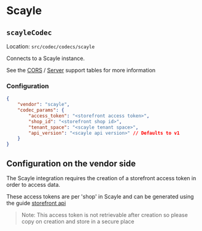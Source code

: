 # Scayle

## `scayleCodec`

Location: `src/codec/codecs/scayle`

Connects to a Scayle instance.

See the [CORS](../../../README.md#cors-support-table) / [Server](../../../README.md#server-support-table) support tables for more information

### Configuration

```json
{
	"vendor": "scayle",
	"codec_params": {
		"access_token": "<storefront access token>",
		"shop_id": "<storefront shop id>",
		"tenant_space": "<scayle tenant space>",
		"api_version": "<scayle api version>" // Defaults to v1
	}
}
```

## Configuration on the vendor side

The Scayle integration requires the creation of a storefront access token in order to access data.

These access tokens are per 'shop' in Scayle and can be generated using the guide [storefront api](https://scayle.dev/en/api-guides/storefront-api)

> Note: This access token is not retrievable after creation so please copy on creation and store in a secure place